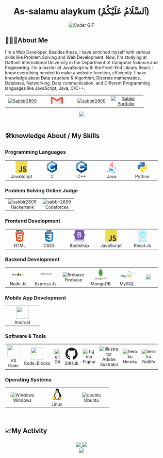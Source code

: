 <h1 align="center">As-salamu alaykum (ٱلسَّلَامُ عَلَيْكُمْ)</h1>

<div align="center">
  <img src="https://media.giphy.com/media/SWoSkN6DxTszqIKEqv/giphy.gif" alt="Coder GIF" width="300px"/>
</div>

<h2>👨🏽‍💻About Me </h2>

<p>I'm a Web Developer. Besides these, I have enriched myself with various skills like Problem Solving and Web Development. Now, I'm studying at Daffodil International University in the Department of Computer Science and Engineering. I'm a master of JavaScript with the Front-End Library React. I know everything needed to make a website function, efficiently. I have knowledge about Data structure & Algorithm, Discrete mathematics, Database, Networking, Data communication, and Different Programming languages like JavaScript, Java, C/C++.</p>

<table align="center">
  <tr >
    <td align="center" width="100">
      <a href="https://fb.com/sabbir2809">
        <img src="https://raw.githubusercontent.com/rahuldkjain/github-profile-readme-generator/master/src/images/icons/Social/facebook.svg" alt="Sabbir2809" height="30" width="40"/>
      </a>
    </td>
    <td align="center" width="100">
      <a href="mailto:sabbirto13@gmail.com">
        <img src="https://github.com/SatYu26/SatYu26/blob/master/Assets/Gmail.svg" alt="sabbirto13" height="30" width="40"/>
      </a>
    </td>
    <td align="center" width="100">
      <a href="https://linkedin.com/in/sabbir2809">
        <img src="https://raw.githubusercontent.com/rahuldkjain/github-profile-readme-generator/master/src/images/icons/Social/linked-in-alt.svg" alt="sabbir2809" height="30" width="40" />
      </a>
    </td>
    <td align="center" width="100">
      <a href="https://sabbir-portfolio.netlify.app/">
        <img src="https://img.icons8.com/bubbles/50/000000/web.png" alt="Sabbir Portfolio" height="30" width="30"/>
      </a>
    </td>
  </tr>
</table>

<div align="center">
  <img src="https://www.aalpha.net/wp-content/uploads/2020/12/full-stack-development.gif" width="300px"/>
</div>

<br>

<h2>🛠️knowledge About / My Skills</h2>

### Programming Languages

<table>
  <tr>
    <td align="center" width="100">
      <img src="https://raw.githubusercontent.com/devicons/devicon/master/icons/javascript/javascript-original.svg" alt="javascript" width="40" height="40"/>
      <br>JavaScript
    </td>
    <td align="center" width="100">
      <img src="https://raw.githubusercontent.com/devicons/devicon/master/icons/c/c-original.svg" alt="c" width="40" height="40"/>
      <br>C
    </td>
    <td align="center" width="100">
        <img src="https://raw.githubusercontent.com/devicons/devicon/master/icons/cplusplus/cplusplus-original.svg" alt="cplusplus" width="40" height="40"/>
      <br>C++
    </td>
    <td align="center" width="100">
      <img src="https://raw.githubusercontent.com/devicons/devicon/master/icons/java/java-original.svg" alt="java" width="40" height="40"/>
      <br>Java
    </td>
    <td align="center" width="100">
      <img src="https://raw.githubusercontent.com/devicons/devicon/master/icons/python/python-original.svg" alt="python" width="40" height="40"/>
      <br>Python
    </td>
  </tr>
</table>


### Problem Solving Online Judge

<table>
  <tr>
    <td align="center" width="100">
      <img src="https://raw.githubusercontent.com/rahuldkjain/github-profile-readme-generator/master/src/images/icons/Social/hackerrank.svg" alt="sabbir2809" height="30" width="40" />
      <br>Hackerrank
    </td>
    <td align="center" width="100">
      <img src="https://raw.githubusercontent.com/rahuldkjain/github-profile-readme-generator/master/src/images/icons/Social/codeforces.svg" alt="sabbir2809" height="30" width="40" />
      <br>Codeforces
    </td>
  </tr>
</table>

### Frontend Development

<table>
  <tr>
  <td align="center" width="100">
      <img src="https://raw.githubusercontent.com/devicons/devicon/master/icons/html5/html5-original-wordmark.svg" alt="html5" width="40" height="40"/>
      <br>HTML
    </td>
    <td align="center" width="100">
      <img src="https://raw.githubusercontent.com/devicons/devicon/master/icons/css3/css3-original-wordmark.svg" alt="css3" width="40" height="40"/>
      <br>CSS3
    </td>
    <td align="center" width="100">
      <img src="https://raw.githubusercontent.com/devicons/devicon/master/icons/bootstrap/bootstrap-plain-wordmark.svg" alt="bootstrap" width="40" height="40" >
      <br>Bootstrap
    </td>
    <td align="center" width="100">
      <img src="https://raw.githubusercontent.com/devicons/devicon/master/icons/javascript/javascript-original.svg" alt="javascript" width="40" height="40"/>
      <br>JavaScript
    </td>
    <td align="center" width="100">
      <img src="https://raw.githubusercontent.com/devicons/devicon/master/icons/react/react-original-wordmark.svg" alt="react" width="40" height="40"/>
      <br>React.Js
    </td>
  </tr>
</table>

### Backend Development

<table>
  <tr>
  <td align="center" width="100">
      <img src="https://raw.githubusercontent.com/devicons/devicon/master/icons/nodejs/nodejs-original-wordmark.svg" alt="nodejs" width="40" height="40"/>
      <br>Node.Js
    </td>
    <td align="center" width="100">
      <img src="https://raw.githubusercontent.com/devicons/devicon/master/icons/express/express-original-wordmark.svg" alt="express" width="40" height="40"/>
      <br>Express.Js
    </td>
    <td align="center" width="100">
      <img src="https://www.vectorlogo.zone/logos/firebase/firebase-icon.svg" alt="firebase" width="40" height="40"/>
      <br>Firebase
    </td>
    <td align="center" width="100">
      <img src="https://raw.githubusercontent.com/devicons/devicon/master/icons/mongodb/mongodb-original-wordmark.svg" alt="mongodb" width="40" height="40"/>
      <br>MongoDB
    </td>
    <td align="center" width="100">
      <img src="https://raw.githubusercontent.com/devicons/devicon/master/icons/mysql/mysql-original-wordmark.svg" alt="mysql" width="40" height="40"/>
      <br>MySQL
    </td>
    <td align="center" width="100">
      <img src="https://img.icons8.com/color/48/000000/npm.png"/>
      <br>
    </td>
  </tr>
</table>


### Mobile App Development

<table>
  <tr>
    <td align="center" width="100">
      <img src ='https://raw.githubusercontent.com/rahulbanerjee26/githubAboutMeGenerator/main/icons/android.svg'  width="40" height="40">
      <br>Android
    </td>
  </tr>
</table>


### Software & Tools

<table>
  <tr>
    <td align="center" width="100">
      <img src="https://img.icons8.com/color/48/4a90e2/visual-studio-code-2019.png" width="40" height="40"/>
      <br>VS Code
    </td>
    <td align="center" width="100">
      <img src="https://1.bp.blogspot.com/-h9D36wzWc1E/WRHtrvRXlyI/AAAAAAAABPI/3MGZ1bpRPTYYxFWOkV-QwsXzY9klH-84gCLcB/s400/code%2Bblock%2Blogo.jpg" width="40" height="40" />
      <br>Code::Blocks
    </td>
    <td align="center" width="100">
      <img src="https://www.vectorlogo.zone/logos/git-scm/git-scm-icon.svg" alt="git" width="40" height="40"/>
      <br>Git
    </td>
    <td align="center" width="100">
      <img src="https://raw.githubusercontent.com/github/explore/80688e429a7d4ef2fca1e82350fe8e3517d3494d/topics/github-api/github-api.png" alt="github" width="40" height="40"/>
      <br>GitHub
    </td>
    <td align="center" width="100">
      <img src="https://www.vectorlogo.zone/logos/figma/figma-icon.svg" alt="figma" width="40" height="40"/>
      <br>Figma
    </td>
    <td align="center" width="100">
      <img src="https://www.vectorlogo.zone/logos/adobe_illustrator/adobe_illustrator-icon.svg" alt="illustrator" width="40" height="40"/>
      <br>Adobe Illustrator
    </td>
    <td align="center" width="100">
      <img src="https://www.vectorlogo.zone/logos/heroku/heroku-icon.svg" alt="heroku" width="40" height="40"/>
      <br>Heroku
    </td>
    <td align="center" width="100">
      <img src="https://www.vectorlogo.zone/logos/netlify/netlify-icon.svg" alt="heroku" width="40" height="40"/>
      <br>Netlify
    </td>
  </tr>
</table>



### Operating Systems

<table>
  <tr>
    <td align="center" width="100">
      <img src="https://github.com/oHTGo/oHTGo/blob/main/images/windows.svg" alt="Windows" width="40" height="40"/>
      <br>Windows
    </td>
    <td align="center" width="100">
      <img src="https://raw.githubusercontent.com/devicons/devicon/master/icons/linux/linux-original.svg" alt="linux" width="40" height="40"/>
      <br>Linux
    </td>
    <td align="center" width="100">
      <img src="https://seeklogo.com/images/U/ubuntu-logo-8FDEC6A07B-seeklogo.com.png" alt="ubuntu" width="40" height="40" />
      <br>Ubuntu
    </td>
  </tr>
</table>
<br>

<h2>📈My Activity</h2>

<div align="center">
    <a href="https://github.com/Sabbir2809/">
      <img src="https://github-readme-stats.vercel.app/api?username=Sabbir2809&show_icons=true&theme=algolia&hide_border=true" width="49%"/>
    </a>
    <a href="https://github.com/Sabbir2809/">
      <img src="https://github-readme-streak-stats.herokuapp.com/?user=Sabbir2809&theme=algolia&hide_border=true" width="49%"/>
    </a>
</div>
<div align="center">
  <a href="https://github.com/Sabbir2809/">
      <img src="https://github-readme-stats.vercel.app/api/top-langs/?username=Sabbir2809&langs_count=8&theme=algolia&layout=compact&hide_border=true" width="50%"/>
  </a>
</div>

